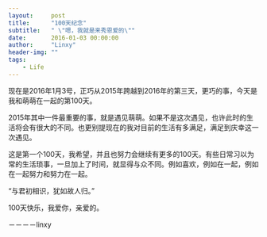 ```yaml
---
layout:     post
title:      "100天纪念"
subtitle:   " \"嗯，我就是来秀恩爱的\""
date:       2016-01-03 00:00:00
author:     "Linxy"
header-img: ""
tags:
    - Life
---
```


现在是2016年1月3号，正巧从2015年跨越到2016年的第三天，更巧的事，今天是我和萌萌在一起的第100天。

2015年其中一件最重要的事，就是遇见萌萌。如果不是这次遇见，也许此时的生活将会有很大的不同。也更别提现在的我对目前的生活有多满足，满足到庆幸这一次遇见。

这是第一个100天，我希望，并且也努力会继续有更多的100天。有些日常习以为常的生活琐事，一旦加上了时间，就显得与众不同。例如喜欢，例如在一起，例如在一起努力和努力在一起。

“与君初相识，犹如故人归。”

100天快乐，我爱你，亲爱的。

－－－－linxy